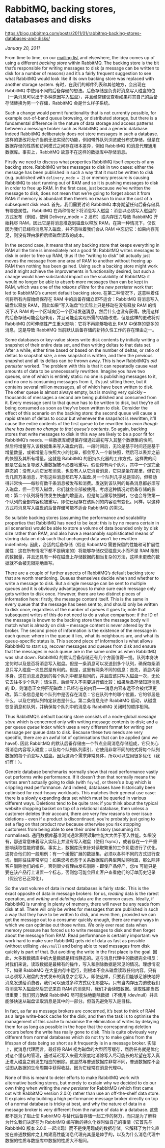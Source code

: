 # RabbitMQ, backing stores, databases and disks

https://blog.rabbitmq.com/posts/2011/01/rabbitmq-backing-stores-databases-and-disks/

*January 20, 2011*

From time to time, on our [mailing list](https://lists.rabbitmq.com/cgi-bin/mailman/listinfo/rabbitmq-discuss) and elsewhere, the idea comes up of using a different *backing store* within RabbitMQ. The backing store is the bit that’s responsible for writing messages to disk (a message can be written to disk for a number of reasons) and it’s a fairly frequent suggestion to see what RabbitMQ would look like if its own backing store was replaced with another storage system.  有时，在我们的邮件列表和其他地方，会出现在 RabbitMQ 中使用不同的后备存储的想法。后备存储是负责将消息写入磁盘的位（一条消息可以出于多种原因写入磁盘），并且经常建议查看如果将其自己的后备存储替换为另一个存储，RabbitMQ 会是什么样子系统。

Such a change would permit functionality that is not currently possible, for example out-of-band queue browsing, or distributed storage, but there is a fundamental difference in the nature of data storage and access patterns between a message broker such as RabbitMQ and a generic database. Indeed RabbitMQ deliberately does not store messages in such a database.  这样的更改将允许当前无法实现的功能，例如带外队列浏览或分布式存储，但是在数据存储的性质和访问模式之间存在根本差异，例如 RabbitMQ 和消息代理通用数据库。事实上，RabbitMQ 故意不在这样的数据库中存储消息。

Firstly we need to discuss what properties RabbitMQ itself expects of any backing store. RabbitMQ writes messages to disk in two cases: either the message has been published in such a way that it must be written to disk (e.g. published with `delivery_mode = 2`) or memory pressure is causing RabbitMQ to start running out of RAM and so it is pushing messages to disk in order to free up RAM. In the first case, just because we’ve written the message to disk, does not mean that we’re going to forget about it from RAM: if memory is abundant then there’s no reason to incur the cost of a subsequent disk read.  首先，我们需要讨论 RabbitMQ 本身期望任何后备存储具有哪些属性。 RabbitMQ 在两种情况下将消息写入磁盘：消息以必须写入磁盘的方式发布（例如，使用 Delivery_mode = 2 发布）或内存压力导致 RabbitMQ 开始耗尽 RAM，因此它是将消息推送到磁盘以释放 RAM。在第一种情况下，仅仅因为我们已经将消息写入磁盘，并不意味着我们会从 RAM 中忘记它：如果内存充足，则没有理由承担后续磁盘读取的成本。

In the second case, it means that any backing store that keeps everything in RAM all the time is immediately not a good fit: RabbitMQ writes messages to disk in order to free up RAM, thus if the “writing to disk” bit actually just moves the message from one area of RAM to another without freeing up RAM then nothing has been gained. Using such a backing store might work and it might achieve the improvements in functionality desired, but such a change would have substantial impact on the scalability of RabbitMQ: it would no longer be able to absorb more messages than can be kept in RAM, which was one of the *raisons d’être* for the *new persister* work that led to RabbitMQ’s current default backing store.  在第二种情况下，这意味着任何将所有内容始终保存在 RAM 中的后备存储立即不适合：RabbitMQ 将消息写入磁盘以释放 RAM，因此如果“写入磁盘”位实际上只是移动在没有释放 RAM 的情况下从 RAM 的一个区域向另一个区域发送消息，然后什么也没有获得。使用这样的后备存储可能会起作用，并且可能会实现所需的功能改进，但是这样的更改将对 RabbitMQ 的可伸缩性产生重大影响：它将不再能够吸收比 RAM 中保存的更多的消息，这是导致 RabbitMQ 当前默认后备存储的新持久性工作的存在理由之一。

Some databases or key-value stores write disk contents by initially writing a snapshot of their entire data set, and then writing deltas to that data set. After a while, either time based or based on the number of deltas, or ratio of deltas to snapshot size, a new snapshot is written, and then the previous snapshot and all its deltas can be thrown away. This is how RabbitMQ’s *old persister* worked. The problem with this is that it can repeatedly cause vast amounts of data to be unnecessarily rewritten. Imagine you have two queues, one of which is entirely static: no one is publishing messages to it, and no one is consuming messages from it, it’s just sitting there, but it contains several million messages, all of which have been written to disk. The other queue is almost always empty, but is moving very quickly – thousands of messages a second are being published and consumed from it. Every message sent to that queue has to be written to disk, but they’re all being consumed as soon as they’ve been written to disk. Consider the effect of this scenario on the backing store: the second queue will cause a rapid stream of deltas to occur but whenever the snapshot is rewritten, it’ll cause the entire contents of the first queue to be rewritten too *even though there has been no change to that queue’s contents*. So again, backing stores that write messages to disk in this way are likely to be a poor fit for RabbitMQ’s needs.  一些数据库或键值存储通过最初写入其整个数据集的快照，然后将增量写入该数据集来写入磁盘内容。一段时间后，无论是基于时间还是基于增量数量，或者增量与快照大小的比率，都会写入一个新快照，然后可以丢弃之前的快照及其所有增量。这就是 RabbitMQ 的旧持久化器的工作方式。这样做的问题是它会反复导致大量数据被不必要地重写。假设你有两个队列，其中一个是完全静态的：没有人向它发布消息，也没有人从它消费消息，它只是坐在那里，但它包含几百万条消息，所有这些消息都已写入磁盘.另一个队列几乎总是空的，但移动得非常快——每秒有数千条消息被发布和消费。发送到该队列的每条消息都必须写入磁盘，但一旦写入磁盘，它们就会全部被使用。考虑这种情况对后备存储的影响：第二个队列将导致发生快速的增量流，但是每当重写快照时，它也会导致第一个队列的全部内容也被重写，即使已经存在该队列的内容没有变化。同样，以这种方式将消息写入磁盘的后备存储可能不适合 RabbitMQ 的需求。

So suitable backing stores (assuming the performance and scalability properties that RabbitMQ has need to be kept: this is by no means certain in all scenarios) would be able to store a volume of data bounded only by disk size rather than RAM, and also have a reasonably sophisticated means of storing data on disk such that unchanged data won’t be rewritten indefinitely.  因此，合适的后备存储（假设 RabbitMQ 需要保留的性能和可扩展性属性：这在所有情况下都不是确定的）将能够存储仅受磁盘大小而不是 RAM 限制的数据量，并且还具有一种在磁盘上存储数据的相当复杂的方法，这样未更改的数据就不会被无限期地重写。

There are a couple of further aspects of RabbitMQ’s default backing store that are worth mentioning. Queues themselves decide when and whether to write a message to disk. But a single message can be sent to multiple queues and it is obviously advantageous to make sure each message only gets written to disk once. However, there are two distinct pieces of information here: firstly, the message content itself. This is the same in every queue that the message has been sent to, and should only be written to disk once, regardless of the number of queues it goes to; note that subsequent writes of this do not need to do a value comparison: if the ID of the message is known to the backing store then the message body will match what is already on disk – message content is never altered by the broker. The second piece of information is the existence of the message in each queue: where in the queue it lies, what its neighbours are, and what its queue-specific status is. This second piece of information is what allows RabbitMQ to start up, recover messages and queues from disk and ensure that the messages in each queue are in the same order as when RabbitMQ was shut down.  RabbitMQ 的默认后备存储还有几个方面值得一提。队列本身决定何时以及是否将消息写入磁盘。但是一条消息可以发送到多个队列，确保每条消息只写入磁盘一次显然是有利的。但是，这里有两条不同的信息：首先，消息内容本身。这在消息发送到的每个队列中都是相同的，并且应该只写入磁盘一次，无论它去往多少个队列；请注意，后续写入不需要进行值比较：如果后备存储知道消息的 ID，则消息正文将匹配磁盘上已经存在的内容——消息内容永远不会被代理更改。第二条信息是每个队列中是否存在消息：它在队列中的哪个位置，它的邻居是什么，以及它的队列特定状态是什么。第二条信息允许 RabbitMQ 启动，从磁盘恢复消息和队列，并确保每个队列中的消息与 RabbitMQ 关闭时的顺序相同。

Thus RabbitMQ’s default backing store consists of a node-global *message store* which is concerned only with writing message contents to disk; and a per queue *queue index* which uses a very different format for writing per message per queue data to disk. Because these two needs are very specific, there are an awful lot of optimisations that can be applied (and we have!).  因此 RabbitMQ 的默认后备存储由一个节点全局消息存储组成，它只关心将消息内容写入磁盘；以及每个队列队列索引，它使用非常不同的格式将每个队列数据的每个消息写入磁盘。因为这两个需求非常具体，所以可以应用很多优化（我们有！）。

Generic database benchmarks normally show that read performance vastly out performs write performance. If it doesn’t then that normally means the writes aren’t actually going to disk (with `fsync`), or there’s a bug which is crippling read performance. And indeed, databases have historically been optimised for read-heavy workloads. This matches their general use case: there is a slowly expanding data set which must be queried in various different ways. Deletions tend to be quite rare: if you think about the typical website shopping basket on top of a relational database, then unless a customer deletes their account, there are very few reasons to ever issue deletions – even if a product is discontinued, you’re probably just going to set a flag on that product row because otherwise you risk stopping customers from being able to see their order history (assuming it’s normalised).  通用数据库基准测试通常表明读取性能大大优于写入性能。如果没有，那通常意味着写入实际上并没有写入磁盘（使用 fsync），或者存在一个严重影响读取性能的错误。事实上，数据库历来针对读取繁重的工作负载进行了优化。这符合他们的一般用例：有一个缓慢扩展的数据集，必须以各种不同的方式进行查询。删除往往非常罕见：如果您考虑基于关系数据库的典型网站购物篮，那么除非客户删除他们的帐户，否则很少有理由发布删除 - 即使产品停产，您re 可能只是要在该产品行上设置一个标志，否则您可能会阻止客户查看他们的订单历史记录（假设它已正常化）。

So the vast volume of data in most databases is fairly static. This is the exact opposite of data in message brokers: for us, *reading* data is the rarest operation, and *writing* and *deleting* data are the common cases. Ideally, if RabbitMQ is running in plenty of memory, there will never be any reads from disk at all. There will only be writes for messages that are published in such a way that they have to be written to disk, and even then, provided we can get the message out to a consumer quickly enough, there are many ways in which we can optimise out those writes. We only ever read data when memory pressure has forced us to write messages to disk and then forget about the message from RAM. Read performance is certainly important: we work hard to make sure RabbitMQ gets rid of data as fast as possible (without utilising `/dev/null`) and being able to read messages from disk quickly is part of that. But avoiding the write in the first place is the goal.  因此，大多数数据库中的大量数据是相当静态的。这与消息代理中的数据完全相反：对我们来说，读取数据是最稀有的操作，写入和删除数据是常见的情况。理想情况下，如果 RabbitMQ 在大量内存中运行，则根本不会从磁盘读取任何内容。只有以必须写入磁盘的方式发布的消息才会写入，即使这样，只要我们能够足够快地将消息发送给消费者，我们可以通过多种方式优化那些写。只有当内存压力迫使我们将消息写入磁盘然后忘记来自 RAM 的消息时，我们才会读取数据。读取性能当然很重要：我们努力确保 RabbitMQ 尽可能快地删除数据（不使用 /dev/null）并且能够快速从磁盘读取消息是其中的一部分。但首先避免写入是目标。

In fact, as far as message brokers are concerned, it’s best to think of RAM as a large write-back cache for the disk, and then the task is to optimise the management of this cache to maximise the elimination of writes by delaying them for as long as possible in the hope that the corresponding deletion occurs before the write has really gone to disk. This is quite obviously very different from normal databases which do not try to make gains from the lifespan of data being so short as it frequently is in a message broker.  实际上，就消息代理而言，最好将 RAM 视为磁盘的大型回写缓存，然后任务就是优化对这个缓存的管理，通过延迟写入来最大限度地消除写入尽可能长的希望在写入真正进入磁盘之前发生相应的删除。这显然与普通数据库非常不同，普通数据库不会试图从数据的生命周期中获得收益，因为它经常在消息代理中。

None of this is meant to deter efforts to make RabbitMQ work with alternative backing stores, but merely to explain why we decided to do our own thing when writing the *new persister* for RabbitMQ (which first came out with RabbitMQ version 2.0.0) rather than use an off-the-shelf data store. It explains why building a high performance message broker directly on top of a normal database is tricky at best, and why the nature of data in a message broker is very different from the nature of data in a database.  这些都不是为了阻止使 RabbitMQ 与替代后备存储一起工作的努力，而只是为了解释为什么我们决定在为 RabbitMQ 编写新的持久化器时做自己的事情（它首先与 RabbitMQ 版本 2.0.0 一起出现）而不是使用现成的数据存储。它解释了为什么直接在普通数据库之上构建高性能消息代理充其量是棘手的，以及为什么消息代理中数据的性质与数据库中数据的性质大不相同。


